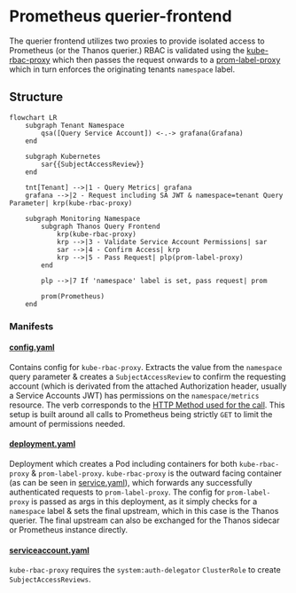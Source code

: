 # Prometheus querier-frontend

The querier frontend utilizes two proxies to provide isolated access to Prometheus (or the Thanos querier.) RBAC is validated using the [kube-rbac-proxy](https://github.com/brancz/kube-rbac-proxy) which then passes the request onwards to a [prom-label-proxy](https://github.com/prometheus-community/prom-label-proxy) which in turn enforces the originating tenants `namespace` label.

## Structure

```mermaid
flowchart LR
    subgraph Tenant Namespace
        qsa([Query Service Account]) <-.-> grafana(Grafana)
    end

    subgraph Kubernetes
        sar{{SubjectAccessReview}}
    end

    tnt[Tenant] -->|1 - Query Metrics| grafana
    grafana -->|2 - Request including SA JWT & namespace=tenant Query Parameter| krp(kube-rbac-proxy)

    subgraph Monitoring Namespace
        subgraph Thanos Query Frontend
            krp(kube-rbac-proxy)
            krp -->|3 - Validate Service Account Permissions| sar
            sar -->|4 - Confirm Access| krp
            krp -->|5 - Pass Request| plp(prom-label-proxy)
        end

        plp -->|7 If 'namespace' label is set, pass request| prom

        prom(Prometheus)
    end
```

### Manifests

#### [config.yaml](config.yaml)

Contains config for `kube-rbac-proxy`. Extracts the value from the `namespace` query parameter & creates a `SubjectAccessReview` to confirm the requesting account (which is derivated from the attached Authorization header, usually a Service Accounts JWT) has permissions on the `namespace/metrics` resource. The verb corresponds to the [HTTP Method used for the call]( https://github.com/brancz/kube-rbac-proxy/blob/master/pkg/proxy/proxy.go#L48-L60.). This setup is built around all calls to Prometheus being strictly `GET` to limit the amount of permissions needed.

#### [deployment.yaml](deployment.yaml)

Deployment which creates a Pod including containers for both `kube-rbac-proxy` & `prom-label-proxy`. `kube-rbac-proxy` is the outward facing container (as can be seen in [service.yaml](service.yaml)), which forwards any successfully authenticated requests to `prom-label-proxy`. The config for `prom-label-proxy` is passed as args in this deployment, as it simply checks for a `namespace` label & sets the final upstream, which in this case is the Thanos querier. The final upstream can also be exchanged for the Thanos sidecar or Prometheus instance directly.

#### [serviceaccount.yaml](serviceaccount.yaml)

`kube-rbac-proxy` requires the `system:auth-delegator` `ClusterRole` to create `SubjectAccessReviews`.
